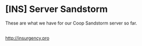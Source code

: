 # [INS] Server Sandstorm
These are what we have for our Coop Sandstorm server so far.<br><br>

http://insurgency.pro
